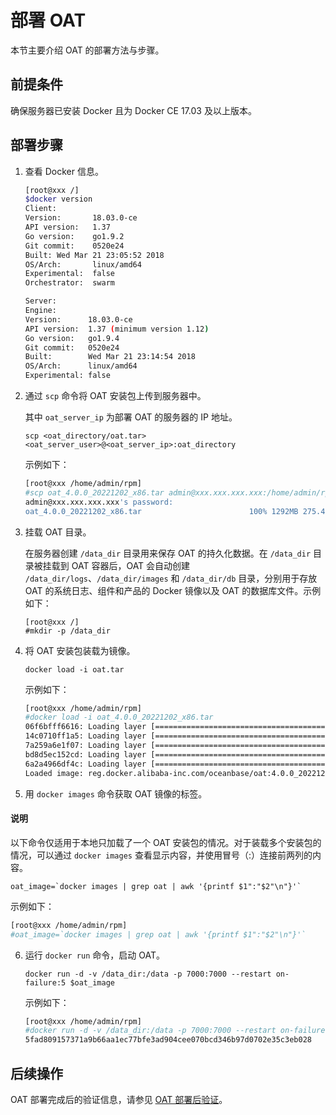 # 部署 OAT

本节主要介绍 OAT 的部署方法与步骤。

## 前提条件

确保服务器已安装 Docker 且为 Docker CE 17.03 及以上版本。

## 部署步骤

1. 查看 Docker 信息。

   ```bash
   [root@xxx /]
   $docker version
   Client:
   Version:       18.03.0-ce
   API version:   1.37
   Go version:    go1.9.2
   Git commit:    0520e24
   Built: Wed Mar 21 23:05:52 2018
   OS/Arch:       linux/amd64
   Experimental:  false
   Orchestrator:  swarm

   Server:
   Engine:
   Version:      18.03.0-ce
   API version:  1.37 (minimum version 1.12)
   Go version:   go1.9.4
   Git commit:   0520e24
   Built:        Wed Mar 21 23:14:54 2018
   OS/Arch:      linux/amd64
   Experimental: false
   ```

2. 通过 `scp` 命令将 OAT 安装包上传到服务器中。

   其中 `oat_server_ip` 为部署 OAT 的服务器的 IP 地址。

   ```shell
   scp <oat_directory/oat.tar> <oat_server_user>@<oat_server_ip>:oat_directory
   ```

   示例如下：

   ```bash
   [root@xxx /home/admin/rpm]
   #scp oat_4.0.0_20221202_x86.tar admin@xxx.xxx.xxx.xxx:/home/admin/rpm
   admin@xxx.xxx.xxx.xxx's password:
   oat_4.0.0_20221202_x86.tar                        100% 1292MB 275.4MB/s   00:04
   ```

3. 挂载 OAT 目录。

   在服务器创建 `/data_dir` 目录用来保存 OAT 的持久化数据。在 `/data_dir` 目录被挂载到 OAT 容器后，OAT 会自动创建 `/data_dir/logs`、`/data_dir/images` 和 `/data_dir/db` 目录，分别用于存放 OAT 的系统日志、组件和产品的 Docker 镜像以及 OAT 的数据库文件。示例如下：

   ```shell
   [root@xxx /]
   #mkdir -p /data_dir
   ```

4. 将 OAT 安装包装载为镜像。

   ```shell
   docker load -i oat.tar
   ```

   示例如下：

   ```bash
   [root@xxx /home/admin/rpm]
   #docker load -i oat_4.0.0_20221202_x86.tar
   06f6bfff6616: Loading layer [==================================================>]  230.8MB/230.8MB
   14c0710ff1a5: Loading layer [==================================================>]  418.5MB/418.5MB
   7a259a6e1f07: Loading layer [==================================================>]   5.12kB/5.12kB
   bd8d5ec152cd: Loading layer [==================================================>]  365.6MB/365.6MB
   6a2a4966df4c: Loading layer [==================================================>]  339.5MB/339.5MB
   Loaded image: reg.docker.alibaba-inc.com/oceanbase/oat:4.0.0_20221202_x86
   ```

5. 用 `docker images` 命令获取 OAT 镜像的标签。

  <main id="notice" type='explain'>
    <h4>说明</h4>
    <p>以下命令仅适用于本地只加载了一个 OAT 安装包的情况。对于装载多个安装包的情况，可以通过 <code>docker images</code> 查看显示内容，并使用冒号（:）连接前两列的内容。</p>
  </main>

   ```shell
   oat_image=`docker images | grep oat | awk '{printf $1":"$2"\n"}'`
   ```

   示例如下：

   ```bash
   [root@xxx /home/admin/rpm]
   #oat_image=`docker images | grep oat | awk '{printf $1":"$2"\n"}'`
   ```

6. 运行 `docker run` 命令，启动 OAT。

   ```shell
   docker run -d -v /data_dir:/data -p 7000:7000 --restart on-failure:5 $oat_image
   ```

   示例如下：

   ```bash
   [root@xxx /home/admin/rpm]
   #docker run -d -v /data_dir:/data -p 7000:7000 --restart on-failure:5 `docker images | grep oat | awk '{printf $1":"$2"\n"}'`
   5fad809157371a9b66aa1ec77bfe3ad904cee070bcd346b97d0702e35c3eb028
   ```

## 后续操作

OAT 部署完成后的验证信息，请参见 [OAT 部署后验证](2.verify-after-deployment.md)。
